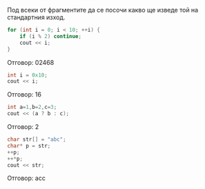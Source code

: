 Под всеки от фрагментите да се посочи какво ще изведе той на стандартния изход.
```c++
for (int i = 0; i < 10; ++i) {
    if (i % 2) continue;
    cout << i;
}
```
Отговор: 02468
```c++
int i = 0x10;
cout << i;
``` 
Отговор: 16
```c++
int a=1,b=2,c=3;
cout << (a ? b : c);
```
Отговор: 2
```c++
char str[] = "abc";
char* p = str;
++p;
++*p;
cout << str;
```
Отговор: acc